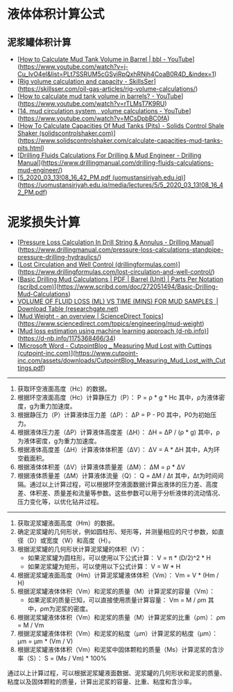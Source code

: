 # 液体体积计算公式

## 泥浆罐体积计算

- [[How to Calculate Mud Tank Volume in Barrel | bbl - YouTube](https://www.youtube.com/watch?v=j-Cu_IvO4eI&list=PLt7SSRUM5cGSyiRpQxhRNjh4CoaB0R4D_&index=1)](https://www.youtube.com/watch?v=j-Cu_IvO4eI&list=PLt7SSRUM5cGSyiRpQxhRNjh4CoaB0R4D_&index=1)
- [[Rig volume calculation and capacity - SkillsSer](https://skillsser.com/oil-gas-articles/rig-volume-calculations/)](https://skillsser.com/oil-gas-articles/rig-volume-calculations/)
- [[How to calculate mud tank volume in barrels? - YouTube](https://www.youtube.com/watch?v=rTLMsT7K9RU)](https://www.youtube.com/watch?v=rTLMsT7K9RU)
- [[14. mud circulation system , volume calculations - YouTube](https://www.youtube.com/watch?v=MCsDpbBC0fA)](https://www.youtube.com/watch?v=MCsDpbBC0fA)
- [[How To Calculate Capacities Of Mud Tanks (Pits) - Solids Control Shale Shaker (solidscontrolshaker.com)](https://www.solidscontrolshaker.com/calculate-capacities-mud-tanks-pits.html)](https://www.solidscontrolshaker.com/calculate-capacities-mud-tanks-pits.html)
- [[Drilling Fluids Calculations For Drilling & Mud Engineer - Drilling Manual](https://www.drillingmanual.com/drilling-fluids-calculations-mud-engineer/)](https://www.drillingmanual.com/drilling-fluids-calculations-mud-engineer/)
- [[5_2020_03_13!08_16_42_PM.pdf (uomustansiriyah.edu.iq)](https://uomustansiriyah.edu.iq/media/lectures/5/5_2020_03_13!08_16_42_PM.pdf)](https://uomustansiriyah.edu.iq/media/lectures/5/5_2020_03_13!08_16_42_PM.pdf)

# 泥浆损失计算

- [[Pressure Loss Calculation In Drill String & Annulus - Drilling Manual](https://www.drillingmanual.com/pressure-loss-calculations-standpipe-pressure-drilling-hydraulics/)](https://www.drillingmanual.com/pressure-loss-calculations-standpipe-pressure-drilling-hydraulics/)
- [[Lost Circulation and Well Control‎ (drillingformulas.com)](https://www.drillingformulas.com/lost-circulation-and-well-control/)](https://www.drillingformulas.com/lost-circulation-and-well-control/)
- [[Basic Drilling Mud Calculations | PDF | Barrel (Unit) | Parts Per Notation (scribd.com)](https://www.scribd.com/doc/272051494/Basic-Drilling-Mud-Calculations)](https://www.scribd.com/doc/272051494/Basic-Drilling-Mud-Calculations)
- [VOLUME OF FLUID LOSS (ML) VS TIME (MINS) FOR MUD SAMPLES  | Download Table (researchgate.net)](https://www.researchgate.net/figure/OLUME-OF-FLUID-LOSS-ML-VS-TIME-MINS-FOR-MUD-SAMPLES_tbl2_263662425)
- [[Mud Weight - an overview | ScienceDirect Topics](https://www.sciencedirect.com/topics/engineering/mud-weight)](https://www.sciencedirect.com/topics/engineering/mud-weight)
- [[Mud loss estimation using machine learning approach (d-nb.info)](https://d-nb.info/1175368466/34)](https://d-nb.info/1175368466/34)
- [[Microsoft Word - CutpointBlog _ Measuring Mud Lost with Cuttings (cutpoint-inc.com)](https://www.cutpoint-inc.com/assets/downloads/CutpointBlog_Measuring_Mud_Lost_with_Cuttings.pdf)](https://www.cutpoint-inc.com/assets/downloads/CutpointBlog_Measuring_Mud_Lost_with_Cuttings.pdf)

---

1. 获取环空液面高度（Hc）的数据。
2. 根据环空液面高度（Hc）计算静压力（P）： P = ρ * g * Hc 其中，ρ为液体密度，g为重力加速度。
3. 根据静压力（P）计算液体压力差（ΔP）： ΔP = P - P0 其中，P0为初始压力。
4. 根据液体压力差（ΔP）计算液体高度差（ΔH）： ΔH = ΔP / (ρ * g) 其中，ρ为液体密度，g为重力加速度。
5. 根据液体高度差（ΔH）计算液体体积差（ΔV）： ΔV = A * ΔH 其中，A为环空截面积。
6. 根据液体体积差（ΔV）计算液体质量差（ΔM）： ΔM = ρ * ΔV
7. 根据液体质量差（ΔM）计算液体流量（Q）： Q = ΔM / Δt 其中，Δt为时间间隔。通过以上计算过程，可以根据环空液面数据计算出液体的压力差、高度差、体积差、质量差和流量等参数。这些参数可以用于分析液体的流动情况、压力变化等，以优化钻井过程。

---

1. 获取泥浆罐液面高度（Hm）的数据。
2. 确定泥浆罐的几何形状，例如圆柱形、矩形等，并测量相应的尺寸参数，如直径（D）或宽度（W）和高度（H）。
3. 根据泥浆罐的几何形状计算泥浆罐的体积（V）：
    * 如果泥浆罐为圆柱形，可以使用以下公式计算： V = π * (D/2)^2 * H
    * 如果泥浆罐为矩形，可以使用以下公式计算： V = W * H
4. 根据泥浆罐液面高度（Hm）计算泥浆罐液体体积（Vm）： Vm = V * (Hm / H)
5. 根据泥浆罐液体体积（Vm）和泥浆的质量（M）计算泥浆的容量（Vm）：
    * 如果泥浆的质量已知，可以直接使用质量计算容量： Vm = M / ρm 其中，ρm为泥浆的密度。
6. 根据泥浆罐液体体积（Vm）和泥浆的质量（M）计算泥浆的比重（ρm）： ρm = M / Vm
7. 根据泥浆罐液体体积（Vm）和泥浆的粘度（μm）计算泥浆的粘度（μm）： μm = μm * (Vm / V)
8. 根据泥浆罐液体体积（Vm）和泥浆中固体颗粒的质量（Ms）计算泥浆的含沙率（S）： S = (Ms / Vm) * 100%

通过以上计算过程，可以根据泥浆罐液面数据、泥浆罐的几何形状和泥浆的质量、粘度以及固体颗粒的质量，计算出泥浆的容量、比重、粘度和含沙率。